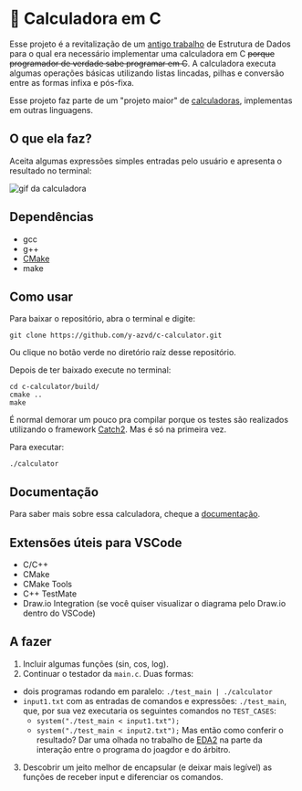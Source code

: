 <!-- trash -->
# 🔢 Calculadora em C
Esse projeto é a revitalização de um [antigo trabalho](./docs/trabalho-calculadora.md)
de Estrutura de Dados para o qual era necessário implementar uma calculadora em 
C ~~porque programador de verdade sabe programar em C~~. A calculadora executa 
algumas operações básicas utilizando listas lincadas, pilhas e conversão entre 
as formas infixa e pós-fixa.

Esse projeto faz parte de um "projeto maior" de 
[calculadoras](https://github.com/yudi-azvd/calculator), implementas em outras 
linguagens.


## O que ela faz?
Aceita algumas expressões simples entradas pelo usuário e apresenta o resultado 
no terminal:

![gif da calculadora](/.github/calculator.gif)


## Dependências
* gcc
* g++
* [CMake](https://cmake.org/)
* make


## Como usar
Para baixar o repositório, abra o terminal e digite:

```
git clone https://github.com/y-azvd/c-calculator.git
```

Ou clique no botão verde no diretório raíz desse repositório.

Depois de ter baixado execute no terminal:

```
cd c-calculator/build/
cmake ..
make
```

É normal demorar um pouco pra compilar porque os testes são realizados utilizando
o framework [Catch2](https://github.com/catchorg/Catch2). Mas é só na primeira vez.

Para executar: 

```
./calculator
```

## Documentação

Para saber mais sobre essa calculadora, cheque a [documentação](./docs/README.md).

## Extensões úteis para VSCode

- C/C++
- CMake
- CMake Tools
- C++ TestMate
- Draw.io Integration (se você quiser visualizar o diagrama pelo Draw.io dentro
do VSCode)


## A fazer
1. Incluir algumas funções (sin, cos, log).
2. Continuar o testador da `main.c`. Duas formas:
* dois programas rodando em paralelo: `./test_main | ./calculator`
* `input1.txt` com as entradas de comandos e expressões: `./test_main`, que, por sua vez executaria os seguintes comandos no `TEST_CASES`:
  * `system("./test_main < input1.txt");`
  * `system("./test_main < input2.txt");`
Mas então como conferir o resultado? Dar uma olhada no trabalho de [EDA2](https://github.com/yudi-azvd/EDA2-Trabalho-2) na parte da interação entre o programa do joagdor e do árbitro.

3. Descobrir um jeito melhor de encapsular (e deixar mais legível) as funções de receber input e diferenciar os comandos.
